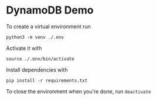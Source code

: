 # DynamoDB Demo

To create a virtual environment run

`python3 -m venv ./.env`

Activate it with 

`source ./.env/bin/activate`

Install dependencies with

`pip install -r requirements.txt`
    
To close the environment when you're done, run `deactivate`

